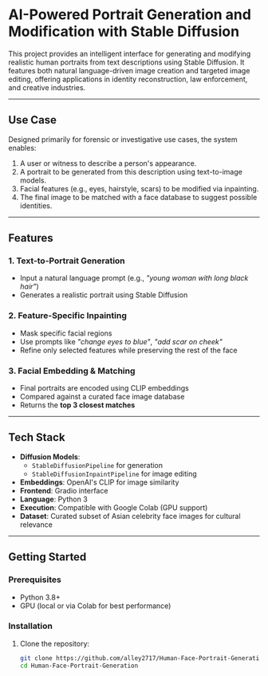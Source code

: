 # AI-Powered Portrait Generation and Modification with Stable Diffusion

This project provides an intelligent interface for generating and modifying realistic human portraits from text descriptions using Stable Diffusion. It features both natural language-driven image creation and targeted image editing, offering applications in identity reconstruction, law enforcement, and creative industries.

---

## Use Case

Designed primarily for forensic or investigative use cases, the system enables:

1. A user or witness to describe a person's appearance.
2. A portrait to be generated from this description using text-to-image models.
3. Facial features (e.g., eyes, hairstyle, scars) to be modified via inpainting.
4. The final image to be matched with a face database to suggest possible identities.

---

## Features

### 1. Text-to-Portrait Generation
- Input a natural language prompt (e.g., *"young woman with long black hair"*)
- Generates a realistic portrait using Stable Diffusion

### 2. Feature-Specific Inpainting
- Mask specific facial regions
- Use prompts like *"change eyes to blue"*, *"add scar on cheek"*
- Refine only selected features while preserving the rest of the face

### 3. Facial Embedding & Matching
- Final portraits are encoded using CLIP embeddings
- Compared against a curated face image database
- Returns the **top 3 closest matches**

---

## Tech Stack

- **Diffusion Models**: 
  - `StableDiffusionPipeline` for generation  
  - `StableDiffusionInpaintPipeline` for image editing  
- **Embeddings**: OpenAI's CLIP for image similarity
- **Frontend**: Gradio interface
- **Language**: Python 3
- **Execution**: Compatible with Google Colab (GPU support)
- **Dataset**: Curated subset of Asian celebrity face images for cultural relevance

---

## Getting Started

### Prerequisites
- Python 3.8+
- GPU (local or via Colab for best performance)

### Installation
1. Clone the repository:
   ```bash
   git clone https://github.com/alley2717/Human-Face-Portrait-Generation.git
   cd Human-Face-Portrait-Generation
